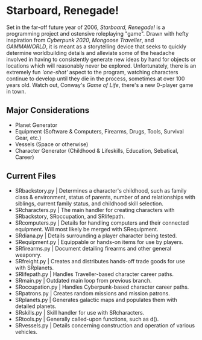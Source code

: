 # Starboard, Renegade!
Set in the far-off future year of 2006, *Starboard, Renegade!* is a programming project and ostensive roleplaying "game". Drawn with hefty inspiration from *Cyberpunk 2020*, *Mongoose Traveller*, and *GAMMAWORLD*, it is meant as a storytelling device that seeks to quickly determine worldbuilding details and alleviate some of the headache involved in having to consistently generate new ideas by hand for objects or locations which will reasonably never be explored. Unfortunately, there is an extremely fun *'one-shot'* aspect to the program, watching characters continue to develop until they die in the process, sometimes at over 100 years old. Watch out, Conway's *Game of Life*, there's a new 0-player game in town.

## Major Considerations
- Planet Generator
- Equipment (Software & Computers, Firearms, Drugs, Tools, Survival Gear, etc.)
- Vessels (Space or otherwise)
- Character Generator (Childhood & Lifeskills, Education, Sebatical, Career)

## Current Files
- SRbackstory.py | Determines a character's childhood, such as family class & environment, status of parents, number of and relationships with siblings, current family status, and childhood skill selection.
- SRcharacters.py | The main handler for creating characters with SRbackstory, SRoccupation, and SRlifepath.
- SRcomputers.py | Details for handling computers and their connected equipment. Will most likely be merged with SRequipment.
- SRdiana.py | Details surrounding a player character being tested.
- SRequipment.py | Equippable or hands-on items for use by players.
- SRfirearms.py | Document detailing firearms and other general weaponry.
- SRfreight.py | Creates and distributes hands-off trade goods for use with SRplanets.
- SRlifepath.py | Handles Traveller-based character career paths.
- SRmain.py | Outdated main loop from previous branch.
- SRoccupation.py | Handles Cyberpunk-based character career paths.
- SRpatrons.py | Creates random missions and mission patrons.
- SRplanets.py | Generates galactic maps and populates them with detailed planets.
- SRskills.py | Skill handler for use with SRcharacters.
- SRtools.py | Generally called-upon functions, such as d().
- SRvessels.py | Details concerning construction and operation of various vehicles. 
